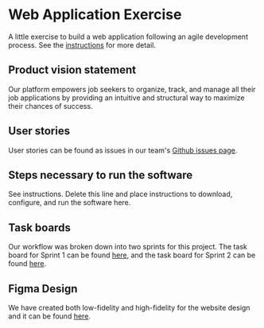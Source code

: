 # Web Application Exercise

A little exercise to build a web application following an agile development process. See the [instructions](instructions.md) for more detail.

## Product vision statement

Our platform empowers job seekers to organize, track, and manage all their job applications by providing an intuitive and structural way to maximize their chances of success.  

## User stories

User stories can be found as issues in our team's [Github issues page](user-stories.md). 

## Steps necessary to run the software

See instructions. Delete this line and place instructions to download, configure, and run the software here.

## Task boards

Our workflow was broken down into two sprints for this project. The task board for Sprint 1 can be found [here](https://github.com/orgs/software-students-spring2025/projects/40), and the task board for Sprint 2 can be found [here](https://github.com/orgs/software-students-spring2025/projects/44).

## Figma Design

We have created both low-fidelity and high-fidelity for the website design and it can be found [here](https://www.figma.com/design/E8Zts9lPw8aI4A8I0yFpZB/Proj2?node-id=0-1&t=FvQsGjv0FRIx74oT-1).
